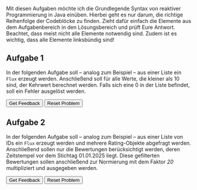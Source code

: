 Mit diesen Aufgaben möchte ich die Grundlegende Syntax von reaktiver Programmierung in Java einüben.
Hierbei geht es nur darum, die richtige Reihenfolge der Codeblöcke zu finden.
Zieht dafür einfach die Elemente aus dem Aufgabenbereich in den Lösungsbereich und prüft Eure Antwort.
Beachtet, dass meist nicht alle Elemente notwendig sind.
Zudem ist es wichtig, dass alle Elemente linksbündig sind!

##  Aufgabe 1
In der folgenden Aufgabe soll – analog zum Beispiel – aus einer Liste ein `Flux` erzeugt werden. Anschließend soll für alle Werte, die kleiner als 10 sind, der Kehrwert berechnet werden. Falls sich eine 0 in der Liste befindet, soll ein Fehler ausgelöst werden.


<div id="Task1-sortableTrash" class="sortable-code"></div> 
<div id="Task1-sortable" class="sortable-code"></div> 
<div style="clear:both;"></div> 
<p> 
    <input id="Task1-feedbackLink" value="Get Feedback" type="button" /> 
    <input id="Task1-newInstanceLink" value="Reset Problem" type="button" /> 
</p> 
<script type="text/javascript"> 
(function(){
  var initial = "Flux.fromIterable(List.of(5,15,3,0,17,-1))\n" +
    ".filter(i -&gt; i &lt; 10)\n" +
    ".map(i-&gt;  {\n" +
    "if (i == 0) {throw new IllegalArgumentException(&quot;Division by zero!&quot;);}\n" +
    "return (double) 1/i;}\n" +
    ")\n" +
    ".subscribe(\n" +
    "i -&gt; System.out.print(i + &quot;,&quot;),\n" +
    "err -&gt; System.err.println(err.toString())\n" +
    ");\n" +
    ".filter(i -&gt; i &gt;= 10) #distractor\n" +
    "return 1/i;} #distractor\n" +
    ".map(list -&gt; { #distractor\n" +
    "for(int i: list){ #distractor\n" +
    "} #distractor\n" +
    "Flux.just(List.of(5,15,3,0,17,-1)) #distractor";
  var parsonsPuzzle = new ParsonsWidget({
    "sortableId": "Task1-sortable",
    "max_wrong_lines": 10,
    "grader": ParsonsWidget._graders.LineBasedGrader,
    "exec_limit": 2500,
    "can_indent": true,
    "x_indent": 50,
    "lang": "en",
    "show_feedback": true,
    "trashId": "Task1-sortableTrash"
  });
  parsonsPuzzle.init(initial);
  parsonsPuzzle.shuffleLines();
  $("#Task1-newInstanceLink").click(function(event){ 
      event.preventDefault(); 
      parsonsPuzzle.shuffleLines(); 
  }); 
  $("#Task1-feedbackLink").click(function(event){ 
      event.preventDefault(); 
      parsonsPuzzle.getFeedback(); 
  }); 
})(); 
</script>

## Aufgabe 2

In der folgenden Aufgabe soll – analog zum Beispiel – aus einer Liste von IDs ein `Flux` erzeugt werden und mehrere Rating-Objekte abgefragt werden. Anschließend sollen nur die Bewertungen berücksichtigt werden, deren Zeitstempel vor dem Stichtag 01.01.2025 liegt. Diese gefilterten Bewertungen sollen anschließend zur Normierung mit dem Faktor *20* multipliziert und ausgegeben werden.

<div id="Task2-sortableTrash" class="sortable-code"></div> 
<div id="Task2-sortable" class="sortable-code"></div> 
<div style="clear:both;"></div> 
<p> 
    <input id="Task2-feedbackLink" value="Get Feedback" type="button" /> 
    <input id="Task2-newInstanceLink" value="Reset Problem" type="button" /> 
</p> 
<script type="text/javascript"> 
(function(){
  var initial = "Instant cutoff = Instant.parse(&quot;2025-01-01T00:00:00Z&quot;);\n" +
    "Flux.fromIterable(List.of(5,15,3,17))\n" +
    ".flatMap(id-&gt;  webClient.get()\n" +
    ".uri(&quot;/ratings/{id}&quot;, id)\n" +
    ".retrieve()\n" +
    ".bodyToMono(RatingResponseDTO.class)\n" +
    ")\n" +
    ".filter(ratingResponseDTO -&gt; ratingResponseDTO.getDate().toInstant().isBefore(cutoff))\n" +
    ".map(rating -&gt; rating.getRating() * 20)\n" +
    ".subscribe(\n" +
    "res -&gt; System.out.print(res + &quot;,&quot;),\n" +
    "err -&gt; System.err.println(err.toString()));\n" +
    ".flatMap(rating -&gt; rating.getRating() * 20) #distractor\n" +
    ".map(id-&gt;  webClient.get() #distractor";
  var parsonsPuzzle = new ParsonsWidget({
    "sortableId": "Task2-sortable",
    "max_wrong_lines": 10,
    "grader": ParsonsWidget._graders.LineBasedGrader,
    "exec_limit": 2500,
    "can_indent": true,
    "x_indent": 50,
    "lang": "en",
    "show_feedback": true,
    "trashId": "Task2-sortableTrash"
  });
  parsonsPuzzle.init(initial);
  parsonsPuzzle.shuffleLines();
  $("#Task2-newInstanceLink").click(function(event){ 
      event.preventDefault(); 
      parsonsPuzzle.shuffleLines(); 
  }); 
  $("#Task2-feedbackLink").click(function(event){ 
      event.preventDefault(); 
      parsonsPuzzle.getFeedback(); 
  }); 
})(); 
</script>




